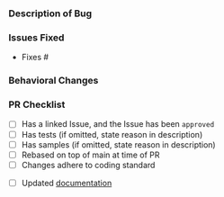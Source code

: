<!-- 
Hey there friend! First of all, thank you so much for this PR!
Some things that you should be aware of before opening this amazing PR❣

1. Before doing a lot of work, please check if there's an open issue for this chang, If not, please open an issue first so we can discuss upfront.

2. Please ensure this is a PR for a Bug Fix. The Xamarin Community Toolkit is no longer accepting New Features. Going forward, all New Features are being add to the .NET MAUI Community Toolkit: https://github.com/communitytoolkit/maui

3. Please ensure you are targeting the correct branch, `main`

Also make sure you've read our Contribution guide here: https://github.com/xamarin/XamarinCommunityToolkit/blob/pj/update-pr-template/CONTRIBUTING.md
-->

### Description of Bug ###

<!-- Describe your changes here. -->

### Issues Fixed ###
<!-- Provide links to issues here. Ensure that a GitHub issue was created for your feature or bug fix before sending PR. -->

- Fixes #

### Behavioral Changes ###

<!-- Describe any non-bug related behavioral changes that may change how users app behaves when upgrading to this version of the codebase. -->

### PR Checklist ###
<!-- Please check all the things you did here and double-check that you got it all, or state why you didn't do something -->
- [ ] Has a linked Issue, and the Issue has been `approved`
- [ ] Has tests (if omitted, state reason in description)
- [ ] Has samples (if omitted, state reason in description)
- [ ] Rebased on top of main at time of PR
- [ ] Changes adhere to coding standard
<!-- If at all possible, please update/add the documentation on the repo below. We would very much appreciate that. If you are unable to, please consider at least opening an issue on the repo below so we know that Docs still need to be adjusted/created. Thanks! <3 -->
- [ ] Updated [documentation](https://github.com/MicrosoftDocs/xamarin-communitytoolkit)
